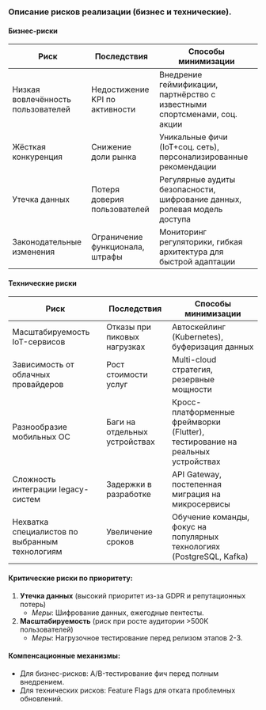 ### Описание рисков реализации (бизнес и технические).


#### Бизнес-риски

| Риск                          | Последствия                     | Способы минимизации                     |
|-------------------------------|---------------------------------|-----------------------------------------|
| Низкая вовлечённость пользователей | Недостижение KPI по активности  | Внедрение геймификации, партнёрство с известными спортсменами, соц. акции |
| Жёсткая конкуренция           | Снижение доли рынка             | Уникальные фичи (IoT+соц. сеть), персонализированные рекомендации |
| Утечка данных                 | Потеря доверия пользователей    | Регулярные аудиты безопасности, шифрование данных, ролевая модель доступа |
| Законодательные изменения     | Ограничение функционала, штрафы | Мониторинг регуляторики, гибкая архитектура для быстрой адаптации |

#### Технические риски

| Риск                          | Последствия                     | Способы минимизации                     |
|-------------------------------|---------------------------------|-----------------------------------------|
| Масштабируемость IoT-сервисов | Отказы при пиковых нагрузках    | Автоскейлинг (Kubernetes), буферизация данных |
| Зависимость от облачных провайдеров | Рост стоимости услуг       | Multi-cloud стратегия, резервные мощности |
| Разнообразие мобильных ОС     | Баги на отдельных устройствах   | Кросс-платформенные фреймворки (Flutter), тестирование на реальных устройствах |
| Сложность интеграции legacy-систем | Задержки в разработке     | API Gateway, постепенная миграция на микросервисы |
| Нехватка специалистов по выбранным технологиям | Увеличение сроков | Обучение команды, фокус на популярных технологиях (PostgreSQL, Kafka) |

#### Критические риски по приоритету:
1. **Утечка данных** (высокий приоритет из-за GDPR и репутационных потерь)
    - *Меры*: Шифрование данных, ежегодные пентесты.
2. **Масштабируемость** (риск при росте аудитории >500K пользователей)
    - *Меры*: Нагрузочное тестирование перед релизом этапов 2-3.

#### Компенсационные механизмы:
- Для бизнес-рисков: A/B-тестирование фич перед полным внедрением.
- Для технических рисков: Feature Flags для отката проблемных обновлений.  